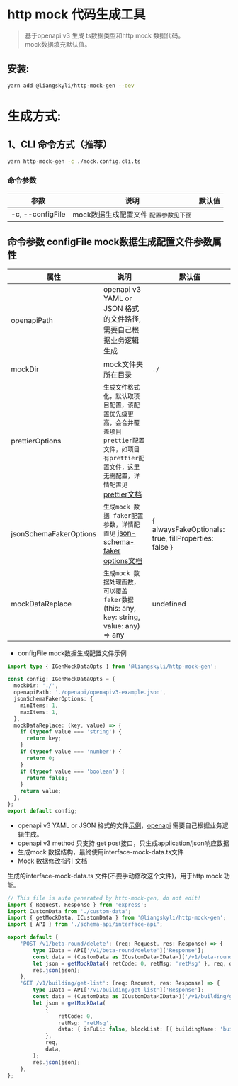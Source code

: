 # http mock 代码生成工具
> 基于openapi v3 生成 ts数据类型和http mock 数据代码。<br/>
> mock数据填充默认值。

## 安装:
```bash
yarn add @liangskyli/http-mock-gen --dev
```

# 生成方式:
## 1、CLI 命令方式（推荐）

```bash
yarn http-mock-gen -c ./mock.config.cli.ts
```

### 命令参数

| 参数               | 说明                     | 默认值 |
|------------------|------------------------|-----|
| -c, --configFile | mock数据生成配置文件 `配置参数见下面` |     |

## 命令参数 configFile mock数据生成配置文件参数属性
| 属性                     | 说明                                                                                                                                                           | 默认值                                                  |
|------------------------|--------------------------------------------------------------------------------------------------------------------------------------------------------------|------------------------------------------------------|
| openapiPath            | openapi v3 YAML or JSON 格式的文件路径,需要自己根据业务逻辑生成                                                                                                                 |                                                      |
| mockDir                | mock文件夹所在目录                                                                                                                                                  | `./`                                                 |
| prettierOptions        | `生成文件格式化，默认取项目配置，该配置优先级更高，会合并覆盖项目prettier配置文件，如项目有prettier配置文件，这里无需配置，详情配置见` [prettier文档](https://github.com/prettier/prettier/blob/main/docs/options.md)    |                                                      |
| jsonSchemaFakerOptions | `生成mock 数据 faker配置参数，详情配置见` [json-schema-faker options文档](https://github.com/json-schema-faker/json-schema-faker/blob/HEAD/docs/README.md#available-options) | { alwaysFakeOptionals: true, fillProperties: false } |
| mockDataReplace        | `生成mock 数据处理函数，可以覆盖faker数据` (this: any, key: string, value: any) => any                                                                                      | undefined                                            |

- configFile mock数据生成配置文件示例
```ts
import type { IGenMockDataOpts } from '@liangskyli/http-mock-gen';

const config: IGenMockDataOpts = {
  mockDir: './',
  openapiPath: './openapi/openapiv3-example.json',
  jsonSchemaFakerOptions: {
    minItems: 1,
    maxItems: 1,
  },
  mockDataReplace: (key, value) => {
    if (typeof value === 'string') {
      return key;
    }
    if (typeof value === 'number') {
      return 0;
    }
    if (typeof value === 'boolean') {
      return false;
    }
    return value;
  },
};
export default config;

```

- openapi v3 YAML or JSON 格式的文件[示例](docs/openapiv3-example.json)，[openapi](https://www.openapis.org/) 需要自己根据业务逻辑生成。
- openapi v3 method 只支持 get post接口，只生成application/json响应数据
- 生成mock 数据结构，最终使用interface-mock-data.ts文件
- Mock 数据修改指引 [文档](docs/http-mock-modify-guide.md)

生成的interface-mock-data.ts 文件(不要手动修改这个文件)，用于http mock 功能。
```ts
// This file is auto generated by http-mock-gen, do not edit!
import { Request, Response } from 'express';
import CustomData from './custom-data';
import { getMockData, ICustomData } from '@liangskyli/http-mock-gen';
import { API } from './schema-api/interface-api';

export default {
    'POST /v1/beta-round/delete': (req: Request, res: Response) => {
        type IData = API['/v1/beta-round/delete']['Response'];
        const data = (CustomData as ICustomData<IData>)['/v1/beta-round/delete'];
        let json = getMockData({ retCode: 0, retMsg: 'retMsg' }, req, data);
        res.json(json);
    },
    'GET /v1/building/get-list': (req: Request, res: Response) => {
        type IData = API['/v1/building/get-list']['Response'];
        const data = (CustomData as ICustomData<IData>)['/v1/building/get-list'];
        let json = getMockData(
            {
                retCode: 0,
                retMsg: 'retMsg',
                data: { isFuLi: false, blockList: [{ buildingName: 'buildingName', isBindErp: false }] },
            },
            req,
            data,
        );
        res.json(json);
    },
};
```
